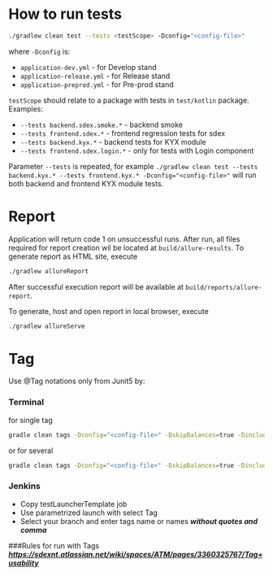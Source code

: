 # How to run tests

```sh
./gradlew clean test --tests <testScope> -Dconfig="<config-file>"
```
where `-Dconfig` is:
* `application-dev.yml` - for Develop stand
* `application-release.yml` - for Release stand
* `application-preprod.yml` - for Pre-prod stand

`testScope` should relate to a package with tests in `test/kotlin` package. Examples: 
* `--tests backend.sdex.smoke.*` - backend smoke 
* `--tests frontend.sdex.*` - frontend regression tests for sdex
* `--tests backend.kyx.*` - backend tests for KYX module
* `--tests frontend.sdex.login.*` - only for tests with Login component

Parameter `--tests` is repeated, for example `./gradlew clean test --tests backend.kyx.* --tests frontend.kyx.* -Dconfig="<config-file>"` will run both backend and frontend KYX module tests.


# Report
Application will return code 1 on unsuccessful runs. After run, all files required for report creation wil be located at `build/allure-results`. 
To generate report as HTML site, execute 
```sh
./gradlew allureReport
```

After successful execution report will be available at `build/reports/allure-report`.

To generate, host and open report in local browser, execute

```sh
./gradlew allureServe
```

# Tag

Use @Tag notations only from Junit5 by:

### Terminal

for single tag

```sh
gradle clean tags -Dconfig="<config-file>" -DskipBalances=true -DincludeTags='YourTagNameI' -DexcludeTags='YourTagNameX'
```

or for several

```sh
gradle clean tags -Dconfig="<config-file>" -DskipBalances=true -DincludeTags='YourTagNameA | YourTagNameB | YourTagNameC'
```

### Jenkins

* Copy testLauncherTemplate job
* Use parametrized launch with select Tag
* Select your branch and enter tags name or names **_without quotes and comma_**

###Rules for run with Tags
**_https://sdexnt.atlassian.net/wiki/spaces/ATM/pages/3360325767/Tag+usability_**
